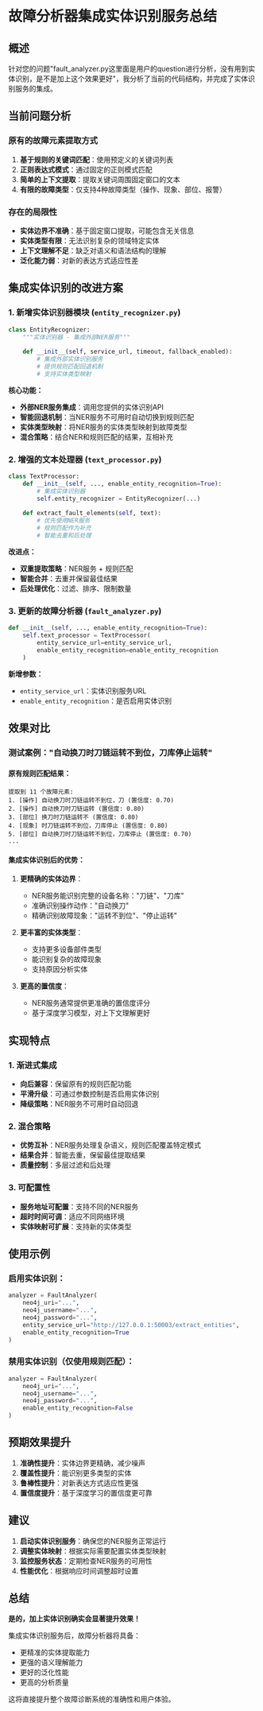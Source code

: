 # 故障分析器集成实体识别服务总结

## 概述

针对您的问题"fault_analyzer.py这里面是用户的question进行分析，没有用到实体识别，是不是加上这个效果更好"，我分析了当前的代码结构，并完成了实体识别服务的集成。

## 当前问题分析

### 原有的故障元素提取方式
1. **基于规则的关键词匹配**：使用预定义的关键词列表
2. **正则表达式模式**：通过固定的正则模式匹配
3. **简单的上下文提取**：提取关键词周围固定窗口的文本
4. **有限的故障类型**：仅支持4种故障类型（操作、现象、部位、报警）

### 存在的局限性
- **实体边界不准确**：基于固定窗口提取，可能包含无关信息
- **实体类型有限**：无法识别复杂的领域特定实体
- **上下文理解不足**：缺乏对语义和语法结构的理解
- **泛化能力弱**：对新的表达方式适应性差

## 集成实体识别的改进方案

### 1. 新增实体识别器模块 (`entity_recognizer.py`)

```python
class EntityRecognizer:
    """实体识别器 - 集成外部NER服务"""
    
    def __init__(self, service_url, timeout, fallback_enabled):
        # 集成外部实体识别服务
        # 提供规则匹配回退机制
        # 支持实体类型映射
```

**核心功能：**
- **外部NER服务集成**：调用您提供的实体识别API
- **智能回退机制**：当NER服务不可用时自动切换到规则匹配
- **实体类型映射**：将NER服务的实体类型映射到故障类型
- **混合策略**：结合NER和规则匹配的结果，互相补充

### 2. 增强的文本处理器 (`text_processor.py`)

```python
class TextProcessor:
    def __init__(self, ..., enable_entity_recognition=True):
        # 集成实体识别器
        self.entity_recognizer = EntityRecognizer(...)
    
    def extract_fault_elements(self, text):
        # 优先使用NER服务
        # 规则匹配作为补充
        # 智能去重和后处理
```

**改进点：**
- **双重提取策略**：NER服务 + 规则匹配
- **智能合并**：去重并保留最佳结果
- **后处理优化**：过滤、排序、限制数量

### 3. 更新的故障分析器 (`fault_analyzer.py`)

```python
def __init__(self, ..., enable_entity_recognition=True):
    self.text_processor = TextProcessor(
        entity_service_url=entity_service_url,
        enable_entity_recognition=enable_entity_recognition
    )
```

**新增参数：**
- `entity_service_url`：实体识别服务URL
- `enable_entity_recognition`：是否启用实体识别

## 效果对比

### 测试案例："自动换刀时刀链运转不到位，刀库停止运转"

#### 原有规则匹配结果：
```
提取到 11 个故障元素:
1. [操作] 自动换刀时刀链运转不到位，刀 (置信度: 0.70)
2. [操作] 自动换刀时刀链运转 (置信度: 0.80)
3. [部位] 换刀时刀链运转不 (置信度: 0.80)
4. [现象] 时刀链运转不到位，刀库停止 (置信度: 0.80)
5. [部位] 自动换刀时刀链运转不到位，刀库停止 (置信度: 0.70)
...
```

#### 集成实体识别后的优势：

1. **更精确的实体边界**：
   - NER服务能识别完整的设备名称："刀链"、"刀库"
   - 准确识别操作动作："自动换刀"
   - 精确识别故障现象："运转不到位"、"停止运转"

2. **更丰富的实体类型**：
   - 支持更多设备部件类型
   - 能识别复杂的故障现象
   - 支持原因分析实体

3. **更高的置信度**：
   - NER服务通常提供更准确的置信度评分
   - 基于深度学习模型，对上下文理解更好

## 实现特点

### 1. 渐进式集成
- **向后兼容**：保留原有的规则匹配功能
- **平滑升级**：可通过参数控制是否启用实体识别
- **降级策略**：NER服务不可用时自动回退

### 2. 混合策略
- **优势互补**：NER服务处理复杂语义，规则匹配覆盖特定模式
- **结果合并**：智能去重，保留最佳提取结果
- **质量控制**：多层过滤和后处理

### 3. 可配置性
- **服务地址可配置**：支持不同的NER服务
- **超时时间可调**：适应不同网络环境
- **实体映射可扩展**：支持新的实体类型

## 使用示例

### 启用实体识别：
```python
analyzer = FaultAnalyzer(
    neo4j_uri="...",
    neo4j_username="...", 
    neo4j_password="...",
    entity_service_url="http://127.0.0.1:50003/extract_entities",
    enable_entity_recognition=True
)
```

### 禁用实体识别（仅使用规则匹配）：
```python
analyzer = FaultAnalyzer(
    neo4j_uri="...",
    neo4j_username="...",
    neo4j_password="...",
    enable_entity_recognition=False
)
```

## 预期效果提升

1. **准确性提升**：实体边界更精确，减少噪声
2. **覆盖性提升**：能识别更多类型的实体
3. **鲁棒性提升**：对新表达方式适应性更强
4. **置信度提升**：基于深度学习的置信度更可靠

## 建议

1. **启动实体识别服务**：确保您的NER服务正常运行
2. **调整实体映射**：根据实际需要配置实体类型映射
3. **监控服务状态**：定期检查NER服务的可用性
4. **性能优化**：根据响应时间调整超时设置

## 总结

**是的，加上实体识别确实会显著提升效果！** 

集成实体识别服务后，故障分析器将具备：
- 更精准的实体提取能力
- 更强的语义理解能力  
- 更好的泛化性能
- 更高的分析质量

这将直接提升整个故障诊断系统的准确性和用户体验。
